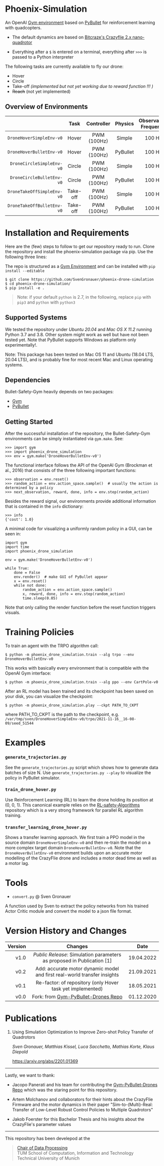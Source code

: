# Phoenix-Simulation 

An OpenAI [Gym environment](https://gym.openai.com/envs/#classic_control) based on [PyBullet](https://github.com/bulletphysics/bullet3) for reinforcement learning with quadcopters. 

- The default dynamics are based on [Bitcraze's Crazyflie 2.x nano-quadrotor](https://www.bitcraze.io/documentation/hardware/crazyflie_2_1/crazyflie_2_1-datasheet.pdf)

- Everything after a `$` is entered on a terminal, everything after `>>>` is passed to a Python interpreter



The following tasks are currently available to fly our drone:

- Hover
- Circle 
- Take-off *(implemented but not yet working due to reward function !!! )*
- ~~Reach~~ (not yet implemented)


## Overview of Environments

|                                       | Task         | Controller    | Physics            | Observation Frequency | Domain Randomization |  *Aerodynamic effects*     |  Motor Dynamics   |
|-------------------------------------: | :----------: | :-----------: | :----------------: | :-------------------: | :------------------: | :------------------------: | :---------------: | 
| `DroneHoverSimpleEnv-v0`              | Hover        | PWM (100Hz)   | Simple             | 100 Hz                | 10%                  | None                        | Instant force     |
| `DroneHoverBulletEnv-v0`              | Hover        | PWM (100Hz)   | PyBullet           | 100 Hz                | 10%                  | None                        | First-order       |
| `DroneCircleSimpleEnv-v0`             | Circle       | PWM (100Hz)   | Simple             | 100 Hz                | 10%                  | None                        | Instant force     |
| `DroneCircleBulletEnv-v0`             | Circle       | PWM (100Hz)   | PyBullet           | 100 Hz                | 10%                  | None                        | First-order     |
| `DroneTakeOffSimpleEnv-v0`             | Take-off     | PWM (100Hz)   | Simple             | 100 Hz                | 10%                  | Ground-effect              | Instant force     |
| `DroneTakeOffBulletEnv-v0`             | Take-off     | PWM (100Hz)   | PyBullet           | 100 Hz                | 10%                  | Ground-effect              | First-order     |

# Installation and Requirements

Here are the (few) steps to follow to get our repository ready to run. Clone the
repository and install the phoenix-simulation package via pip. Use the following
three lines:

The repo is structured as a [Gym Environment](https://github.com/openai/gym/blob/master/docs/creating-environments.md)
and can be installed with `pip install --editable`
```
$ git clone https://github.com/SvenGronauer/phoenix-drone-simulation
$ cd phoenix-drone-simulation/
$ pip install -e .
```

> Note: if your default `python` is 2.7, in the following, replace `pip` with `pip3` and `python` with `python3`


## Supported Systems

We tested the repository under *Ubuntu 20.04* and *Mac OS X 11.2* running Python 3.7
and 3.8. Other system might work as well but have not been tested yet.
Note that PyBullet supports Windows as platform only experimentally!. 

Note: This package has been tested on Mac OS 11 and Ubuntu (18.04 LTS, 
20.04 LTS), and is probably fine for most recent Mac and Linux operating 
systems. 


## Dependencies 

Bullet-Safety-Gym heavily depends on two packages:

+ [Gym](https://github.com/openai/gym)
+ [PyBullet](https://github.com/bulletphysics/bullet3)


## Getting Started


After the successful installation of the repository, the Bullet-Safety-Gym 
environments can be simply instantiated via `gym.make`. See: 

```
>>> import gym
>>> import phoenix_drone_simulation
>>> env = gym.make('DroneHoverBulletEnv-v0')
```

The functional interface follows the API of the OpenAI Gym (Brockman et al., 
2016) that consists of the three following important functions:

```
>>> observation = env.reset()
>>> random_action = env.action_space.sample()  # usually the action is determined by a policy
>>> next_observation, reward, done, info = env.step(random_action)
```

Besides the reward signal, our environments provide additional information 
that is contained in the `info` dictionary:
```
>>> info
{'cost': 1.0}
```

A minimal code for visualizing a uniformly random policy in a GUI, can be seen 
in:

```
import gym
import time
import phoenix_drone_simulation

env = gym.make('DroneHoverBulletEnv-v0')

while True:
    done = False
    env.render()  # make GUI of PyBullet appear
    x = env.reset()
    while not done:
        random_action = env.action_space.sample()
        x, reward, done, info = env.step(random_action)
        time.sleep(0.05)
```
Note that only calling the render function before the reset function triggers 
visuals.

# Training Policies

To train an agent with the TRPO algorithm call:
```
$ python -m phoenix_drone_simulation.train --alg trpo --env DroneHoverBulletEnv-v0
```

This works with basically every environment that is compatible with the OpenAI 
Gym interface:
```
$ python -m phoenix_drone_simulation.train --alg ppo --env CartPole-v0
```

After an RL model has been trained and its checkpoint has been saved on your 
disk, you can visualize the checkpoint:
```
$ python -m phoenix_drone_simulation.play --ckpt PATH_TO_CKPT
```
where PATH_TO_CKPT is the path to the checkpoint, e.g.
`/var/tmp/sven/DroneHoverSimpleEnv-v0/trpo/2021-11-16__16-08-09/seed_51544`

# Examples

### `generate_trajectories.py`

See the `generate_trajectories.py` script which shows how to generate data 
batches of size N. Use `generate_trajectories.py --play` to visualize the policy
in PyBullet simulator. 

### `train_drone_hover.py`

Use Reinforcement Learning (RL) to learn the drone holding its position at (0, 0, 1). 
This canonical example relies on the [RL-safety-Algorithms](https://github.com/SvenGronauer/RL-Safety-Algorithms) 
repository which is a very strong framework for parallel RL algorithm training.
 
### `transfer_learning_drone_hover.py`

Shows a transfer learning approach. We first train a PPO model in the source domain 
`DroneHoverSimpleEnv-v0` and then re-train the model on a more complex target 
domain `DroneHoverBulletEnv-v0`.
Note that the `DroneHoverBulletEnv-v0` environment builds upon an accurate 
motor modelling of the CrazyFlie drone and includes a motor dead time as well as
a motor lag.


# Tools

- `convert.py` @ Sven Gronauer

A function used by Sven to extract the policy networks from
his trained Actor Critic module and convert the model to a json file format.



# Version History and Changes


| Version | Changes | Date |
|-------: | :----------------: |  :----------------: |
| v1.0     | *Public Release*: Simulation parameters as proposed in Publication [1]  | 19.04.2022 | 
| v0.2     | Add: accurate motor dynamic model and first real-world transfer insights | 21.09.2021 | 
| v0.1     | Re-factor: of repository  (only Hover task yet implemented)  | 18.05.2021 | 
| v0.0     | Fork: from [Gym-PyBullet-Drones Repo](https://github.com/utiasDSL/gym-pybullet-drones)  | 01.12.2020 | 


# Publications

1.  Using Simulation Optimization to Improve Zero-shot Policy Transfer of Quadrotors
    
    *Sven Gronauer, Matthias Kissel, Luca Sacchetto, Mathias Korte, Klaus Diepold*
    
    https://arxiv.org/abs/2201.01369



-----
Lastly, we want to thank:
- Jacopo Panerati and his team for contributing the [Gym-PyBullet-Drones Repo](https://github.com/utiasDSL/gym-pybullet-drones) 
  which was the staring point for this repository.

- Artem Molchanov and collaborators for their hints about the CrazyFlie Firmware and the motor dynamics in their paper "Sim-to-(Multi)-Real: Transfer of Low-Level Robust Control Policies to Multiple Quadrotors"

- Jakob Foerster for this Bachelor Thesis and his insights about the CrazyFlie's parameter values



-----
This repository has been develepod at the
> [Chair of Data Processing](https://www.ce.cit.tum.de/en/ldv/homepage/)             
> TUM School of Computation, Information and Technology                    
> Technical University of Munich        
